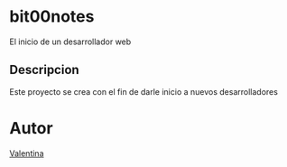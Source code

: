# bit00notes
El inicio de un desarrollador web
## Descripcion
Este proyecto se crea con el fin de darle inicio a nuevos desarrolladores
# Autor
[Valentina](https://web.whatsapp.com/)
